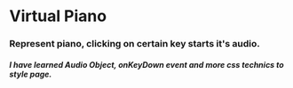 # **Virtual Piano**
### Represent piano, clicking on certain key starts it's audio.
##### I have learned Audio Object,  onKeyDown event and more css technics to style page.
